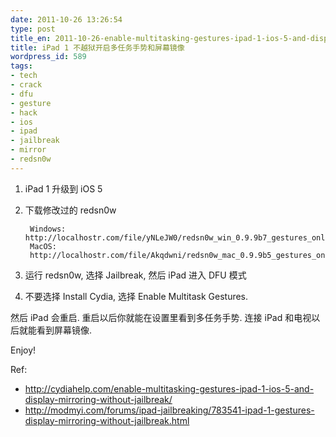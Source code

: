 ```yaml
---
date: 2011-10-26 13:26:54
type: post
title_en: 2011-10-26-enable-multitasking-gestures-ipad-1-ios-5-and-display-mirroring-without-jailbreak
title: iPad 1 不越狱开启多任务手势和屏幕镜像
wordpress_id: 589
tags:
- tech
- crack
- dfu
- gesture
- hack
- ios
- ipad
- jailbreak
- mirror
- redsn0w
---
```


1. iPad 1 升级到 iOS 5
2. 下载修改过的 redsn0w  
		
		Windows: http://localhostr.com/file/yNLeJW0/redsn0w_win_0.9.9b7_gestures_only.zip  
		MacOS:  http://localhostr.com/file/Akqdwni/redsn0w_mac_0.9.9b5_gestures_only.zip

3. 运行 redsn0w, 选择 Jailbreak, 然后 iPad 进入 DFU 模式
4. 不要选择 Install Cydia, 选择 Enable Multitask Gestures.

然后 iPad 会重启. 重启以后你就能在设置里看到多任务手势. 连接 iPad 和电视以后就能看到屏幕镜像.

Enjoy!

Ref: 

* http://cydiahelp.com/enable-multitasking-gestures-ipad-1-ios-5-and-display-mirroring-without-jailbreak/
* http://modmyi.com/forums/ipad-jailbreaking/783541-ipad-1-gestures-display-mirroring-without-jailbreak.html  

